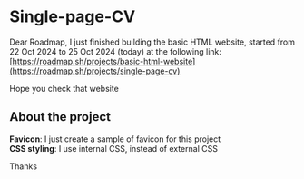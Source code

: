 # Single-page-CV

Dear Roadmap,
I just finished building the basic HTML website, started from 22 Oct 2024 to 25 Oct 2024 (today) at the following link: 
[https://roadmap.sh/projects/basic-html-website](https://roadmap.sh/projects/single-page-cv)

Hope you check that website

## About the project

**Favicon**: I just create a sample of favicon for this project
<br>
**CSS styling**: I use internal CSS, instead of external CSS  

Thanks
